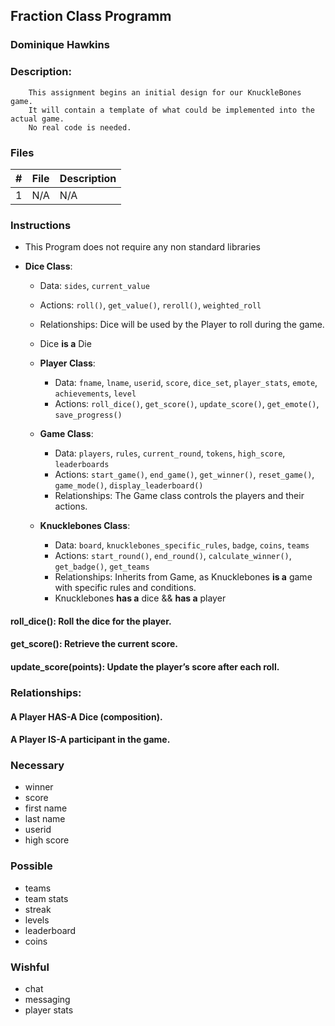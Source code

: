 ## Fraction Class Programm
### Dominique Hawkins
### Description: 
		This assignment begins an initial design for our KnuckleBones game.
    	It will contain a template of what could be implemented into the actual game.
    	No real code is needed.
### Files
|   #   | File     | Description                      |
| :---: | -------- | -------------------------------- |
|   1   |    N/A   | N/A |
### Instructions
- This Program does not require any non standard libraries

- **Dice Class**: 
     - Data: `sides`, `current_value`
     - Actions: `roll()`, `get_value()`, `reroll()`, `weighted_roll`
     - Relationships: Dice will be used by the Player to roll during the game.
     - Dice **is a** Die
   
   - **Player Class**:
     - Data: `fname`, `lname`, `userid`, `score`, `dice_set`, `player_stats`, `emote`, `achievements`, `level`
     - Actions: `roll_dice()`, `get_score()`, `update_score()`, `get_emote()`, `save_progress()`
   
   - **Game Class**:
     - Data: `players`, `rules`, `current_round`, `tokens`, `high_score`, `leaderboards`
     - Actions: `start_game()`, `end_game()`, `get_winner()`, `reset_game()`, `game_mode()`, `display_leaderboard()`
     - Relationships: The Game class controls the players and their actions.

   - **Knucklebones Class**:
     - Data: `board`, `knucklebones_specific_rules`, `badge`, `coins`, `teams`
     - Actions: `start_round()`, `end_round()`, `calculate_winner()`, `get_badge()`, `get_teams`
     - Relationships: Inherits from Game, as Knucklebones **is a** game with specific rules and conditions.
     - Knucklebones **has a** dice && **has a** player
     
#### roll_dice(): Roll the dice for the player.
#### get_score(): Retrieve the current score.
#### update_score(points): Update the player’s score after each roll.

### Relationships:

#### A Player HAS-A Dice (composition).
#### A Player IS-A participant in the game.

   

### Necessary
- winner
- score
- first name
- last name
- userid
- high score
### Possible
- teams
- team stats
- streak
- levels
- leaderboard
- coins
### Wishful
- chat
- messaging
- player stats
